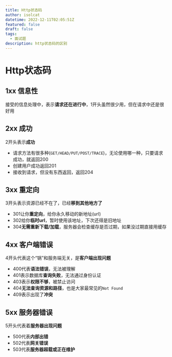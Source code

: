 ```yaml
---
title: Http状态码
author: isolcat
datetime: 2022-12-11T02:05:51Z
featured: false
draft: false
tags:
  - 面试题
description: http状态码的区别
---
```


# Http状态码

## 1xx 信息性

接受的信息处理中，表示**请求还在进行中**，1开头虽然很少用，但在请求中还是很好用



## 2xx 成功

2开头表示**成功**

- 请求方法有很多种(`GET/HEAD/PUT/POST/TRACE`)，无论使用哪一种，只要请求成功，就返回200
- 创建用户成功返回201
- 接收到请求，但没有东西返回，返回204



## 3xx 重定向

3开头表示资源已经不在了，已经**移到其他地方了**

- 301让你**重定向**，给你永久移动的新地址(url)
- 302给你**临时url**，暂时使用该地址，下次还得是旧地址
- 304**无需重新下载/加载**，服务器会检查缓存是否过期，如果没过期直接用缓存


## 4xx 客户端错误

4开头代表这个“锅”和服务端无关，是**客户端出现问题**

- 400代表**语法错误**，无法被理解
- 401表示数据库**查询失败**，无法通过身份认证
- 403表示**权限不够**，被禁止访问
- 404**无法查询资源和路径**，也是大家最常见的`Not Found`
- 409表示出现了**冲突**



## 5xx 服务器错误

5开头代表着**服务器出现问题**

- 500代表**内部出错**
- 502代表**网关错误**
- 503代表**服务器超载或正在维护**
